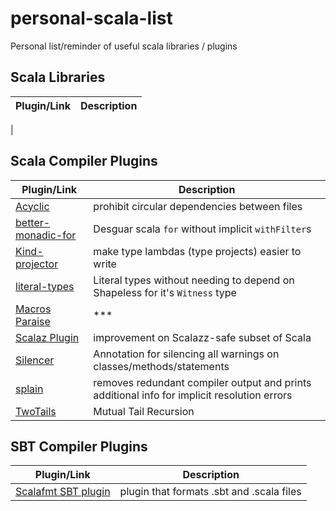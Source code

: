 # personal-scala-list
Personal list/reminder of useful scala libraries / plugins

## Scala Libraries

| Plugin/Link | Description |
| ----------- | ----------- |
|

## Scala Compiler Plugins

| Plugin/Link | Description |
| ----------- | ----------- |
| [Acyclic](https://github.com/lihaoyi/acyclic) | prohibit circular dependencies between files |
| [better-monadic-for](https://github.com/oleg-py/better-monadic-for) | Desguar scala `for` without implicit `withFilter`s |
| [Kind-projector](https://github.com/non/kind-projector) | make type lambdas (type projects) easier to write |
| [literal-types](https://github.com/jeremyrsmith/literal-types) | Literal types without needing to depend on Shapeless for it's `Witness` type |
| [Macros Paraise](https://github.com/scalamacros/paradise) | *** |
| [Scalaz Plugin](https://github.com/scalaz/scalaz-plugin) | improvement on Scalazz-safe subset of Scala |
| [Silencer](https://github.com/ghik/silencer) | Annotation for silencing all warnings on classes/methods/statements |
| [splain](https://github.com/oleg-py/better-monadic-for) | removes redundant compiler output and prints additional info for implicit resolution errors |
| [TwoTails](https://github.com/wheaties/TwoTails) | Mutual Tail Recursion |

## SBT Compiler Plugins

| Plugin/Link | Description |
| ----------- | ----------- |
| [Scalafmt SBT plugin](https://github.com/lucidsoftware/neo-sbt-scalafmt) | plugin that formats .sbt and .scala files |
